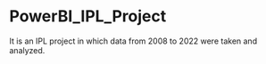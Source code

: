 # PowerBI_IPL_Project
It is an IPL project in which data from 2008 to 2022 were taken and analyzed.
